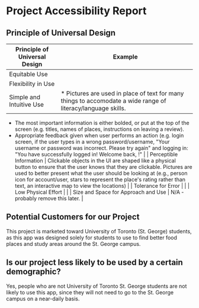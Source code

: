 # Project Accessibility Report #

## Principle of Universal Design ##

| Principle of Universal Design | Example |
|-------------------------------|---------|
| Equitable Use                 |         |
| Flexibility in Use            |         |
| Simple and Intuitive Use      | * Pictures are used in place of text for many things to accomodate a wide range of literacy/language skills. 
* The most important information is either bolded, or put at the top of the screen (e.g. titles, names of places, instructions on leaving a review). 
* Appropriate feedback given when user performs an action (e.g. login screen, if the user types in a wrong password/username, "Your username or password was incorrect. Please try again" and logging in: "You have successfully logged in! Welcome back, <user>!" |
| Perceptible Information       | Clickable objects in the UI are shaped like a physical button to ensure that the user knows that they are clickable. Pictures are used to better present what the user should be looking at (e.g., person icon for account/user, stars to represent the place's rating rather than text, an interactive map to view the locations)       |
| Tolerance for Error           |         |
| Low Physical Effort           |         |
| Size and Space for Approach and Use |  N/A - probably remove this later. |

## Potential Customers for our Project ##
This project is marketed toward University of Toronto (St. George) students, as this app was designed solely for students to use to find better food places and study areas around the St. George campus. 

## Is our project less likely to be used by a certain demographic? ##
Yes, people who are not University of Toronto St. George students are not likely to use this app, since they will not need to go to the St. George campus on a near-daily basis.
